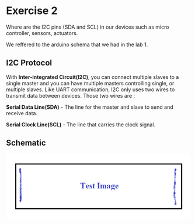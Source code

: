 

# Exercise 2 
Where are the I2C pins (SDA and SCL) in our devices such as micro controller, sensors, actuators.

We reffered to the arduino schema that we had in the lab 1. 

## I2C Protocol
With **Inter-integrated Circuit(I2C)**, you can connect multiple slaves to a single master and you can have multiple masters controlling single, or multiple slaves.
Like UART communication, I2C only uses two wires to transmit data between devices. Those two wires are : 

**Serial Data Line(SDA)** - The line for the master and slave to send and receive data.

**Serial Clock Line(SCL)** - The line that carries the clock signal.

## Schematic 
![Test Image](photo.png?raw=true)


